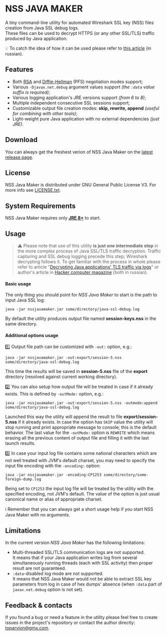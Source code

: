 # NSS JAVA MAKER
A tiny command-line utility for automated Wireshark SSL key (NSS) files creation from Java SSL debug logs.  
These files can be used to decrypt HTTPS (or any other SSL/TLS) traffic produced by Java application.

:bulb: To catch the idea of how it can be used please refer to [this article](https://xakep.ru/2015/08/14/log-almighty/) (in russian).

## Features

* Both [RSA](http://en.wikipedia.org/wiki/RSA_(cryptosystem)) and [Diffie-Hellman](http://en.wikipedia.org/wiki/Diffie–Hellman_key_exchange) (PFS) negotiation modes support;
* Various `-Djavax.net.debug` argument values support *(the `:data` value suffix is required)*;
* Various logging application's JRE versions support *(from 6 to 8)*;
* Multiple independent consecutive SSL sessions support;
* Customizable output file creation modes: **skip, rewrite, append** *(useful for combining with other tools)*;
* Light-weight pure Java application with no external dependencies *(just JRE)*.

## Download
You can always get the freshest verion of NSS Java Maker on the [latest release page](https://github.com/Toparvion/nss-java-maker/releases/latest).

## License
NSS Java Maker is distributed under GNU General Public License V3. For more info see [LICENSE.txt](https://github.com/Toparvion/nss-java-maker/raw/master/LICENSE.txt).

## System Requirements
NSS Java Maker requires only [**JRE 8+**](http://www.oracle.com/technetwork/java/javase/downloads/2133155) to start.

## Usage
> :warning: Please note that use of this utility __is just one intermediate step__ in the more complex process of Java SSL/TLS traffic decryption. Traffic capturing and SSL debug logging precede this step; Wireshark decrypting follows it. To get familiar with the process in whole please refer to article "[Decrypting Java applications' TLS  traffic via logs](http://habrahabr.ru/post/254205/)" or author's article in [Hacker computer magazine](https://xakep.ru/2015/08/14/log-almighty/) (both in russian).

#### Basic usage
The only thing you should point for *NSS Java Maker* to start is the path to input Java SSL log:
```
java -jar nssjavamaker.jar some/directory/java-ssl-debug.log
```
By default the utility produces output file named **session-keys.nss** in the same directory.

#### Additional options usage
:one: Output file path can be customized with `-out:` option, e.g.:
```
java -jar nssjavamaker.jar -out:export/session-5.nss some/directory/java-ssl-debug.log
```
This time the results will be saved in **session-5.nss** file of the **export** directory (resolved against current working directory).

:two: You can also setup how output file will be treated in case if it already exists. This is defined by `-outMode:` option, e.g.:
```
java -jar nssjavamaker.jar -out:export/session-5.nss -outmode:append some/directory/java-ssl-debug.log
```
Launched this way the utility will append the result to file **export/session-5.nss** if it already exists. In case the option has `SKIP` value the utility will stop running and print appropriate message to console; this is the default behavior. The last value for the `-outMode:` option is `REWRITE` which means erasing all the previous content of output file and filling it with the last launch results.

:three: In case your input log file contains some national characters which are not well treated with JVM's default charset, you may need to specify the input file encoding with the `-encoding:` option:
```
java -jar nssjavamaker.jar -encoding:CP1253 some/directory/some-foreign-dump.log
```
Being set to `CP1253` the input log file will be treated by the utility with the specified encoding, not JVM's default. The value of the option is just usual canonical name or alias of appropriate charset.

:information_source: Remember that you can always get a short usage help if you start NSS Java Maker with no arguments.

## Limitations
In the current version *NSS Java Maker* has the following limitations:

* Multi-threaded SSL/TLS communication logs are not supported.  
It means that if your Java application writes log from several simultaneously running threads (each with SSL activity) then proper result are not guaranteed.
* `:data`-disabled log mode are not supported.   
It means that NSS Java Maker would not be able to extract SSL key parameters from log in case of hex dumps' absence (when `:data` part of `jaxav.net.debug` option is not set).

## Feedback & contacts
If you found a bug or need a feature in the utility please feel free to create issues in the project's repository or contact the author directly: toparvion@gmx.com.
